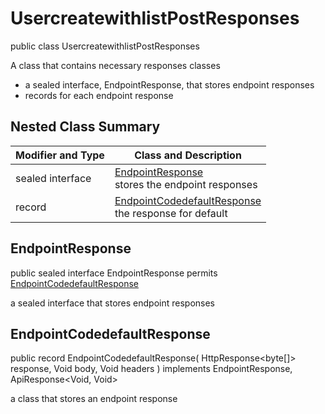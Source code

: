 # UsercreatewithlistPostResponses

public class UsercreatewithlistPostResponses

A class that contains necessary responses classes
- a sealed interface, EndpointResponse, that stores endpoint responses
- records for each endpoint response

## Nested Class Summary
| Modifier and Type | Class and Description |
| ----------------- | --------------------- |
| sealed interface | [EndpointResponse](#endpointresponse)<br> stores the endpoint responses |
| record | [EndpointCodedefaultResponse](#endpointcodedefaultresponse)<br> the response for default |

## EndpointResponse
public sealed interface EndpointResponse permits<br>
[EndpointCodedefaultResponse](#endpointcodedefaultresponse)

a sealed interface that stores endpoint responses

## EndpointCodedefaultResponse
public record EndpointCodedefaultResponse(
    HttpResponse<byte[]> response,
    Void body,
    Void headers
) implements EndpointResponse, ApiResponse<Void, Void><br>

a class that stores an endpoint response

